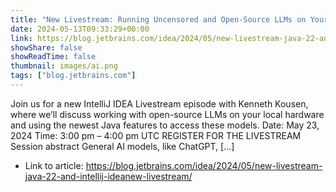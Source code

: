 ```yaml
---
title: "New Livestream: Running Uncensored and Open-Source LLMs on Your Local Machine"
date: 2024-05-13T09:33:29+00:00
link: https://blog.jetbrains.com/idea/2024/05/new-livestream-java-22-and-intellij-ideanew-livestream/
showShare: false
showReadTime: false
thumbnail: images/ai.png
tags: ["blog.jetbrains.com"]
---
```

Join us for a new IntelliJ IDEA Livestream episode with Kenneth Kousen, where we’ll discuss working with open-source LLMs on your local hardware and using the newest Java features to access these models. Date: May 23, 2024 Time: 3:00 pm – 4:00 pm UTC REGISTER FOR THE LIVESTREAM Session abstract General AI models, like ChatGPT, […]

- Link to article: https://blog.jetbrains.com/idea/2024/05/new-livestream-java-22-and-intellij-ideanew-livestream/